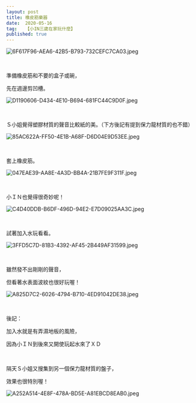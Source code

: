 ```yaml
---
layout: post
title: 橡皮筋樂器
date:  2020-05-16
tag:   【小IN三歲在家玩什麼】
published: true 
---
```

<p><img alt="6F617F96-AEA6-42B5-B793-732CEFC7CA03.jpeg" src="https://pic.pimg.tw/smlife543/1589598872-2531491433_n.jpg" title="6F617F96-AEA6-42B5-B793-732CEFC7CA03.jpeg"></p>

<p>&nbsp;</p>

<p>準備橡皮筋和不要的盒子或碗，</p>

<p>先在週邊剪凹槽。</p>

<p><img alt="D1190606-D434-4E10-B694-681FC44C9D0F.jpeg" src="https://pic.pimg.tw/smlife543/1589598872-119182095_n.jpg" title="D1190606-D434-4E10-B694-681FC44C9D0F.jpeg"></p>

<p>&nbsp;</p>

<p>Ｓ小姐覺得塑膠材質的聲音比較紙的美。（下方後記有提到保力龍材質的也不錯）</p>

<p><img alt="85AC622A-FF50-4E1B-A68F-D6D04E9D53EE.jpeg" src="https://pic.pimg.tw/smlife543/1589598875-2116418070_n.jpg?v=1589598894" title="85AC622A-FF50-4E1B-A68F-D6D04E9D53EE.jpeg"></p>

<p>&nbsp;</p>

<p>套上橡皮筋。</p>

<p><img alt="047EAE39-AA8E-4A3D-BB4A-21B7FE9F311F.jpeg" src="https://pic.pimg.tw/smlife543/1589598879-2014177779_n.jpg" title="047EAE39-AA8E-4A3D-BB4A-21B7FE9F311F.jpeg"></p>

<p>&nbsp;</p>

<p>小ＩＮ也覺得很奇妙呢！</p>

<p><img alt="C4D40DDB-B6DF-496D-94E2-E7D09025AA3C.jpeg" src="https://pic.pimg.tw/smlife543/1589598879-1468032083_n.jpg" title="C4D40DDB-B6DF-496D-94E2-E7D09025AA3C.jpeg"></p>

<p>&nbsp;</p>

<p>試著加入水玩看看。</p>

<p><img alt="3FFD5C7D-81B3-4392-AF45-2B449AF31599.jpeg" src="https://pic.pimg.tw/smlife543/1589598883-734758411_n.jpg" title="3FFD5C7D-81B3-4392-AF45-2B449AF31599.jpeg"></p>

<p>&nbsp;</p>

<p>雖然發不出剛剛的聲音，</p>

<p>但看著水表面波紋也很好玩喔！</p>

<p><img alt="A825D7C2-6026-4794-B710-4ED91042DE38.jpeg" src="https://pic.pimg.tw/smlife543/1589598887-1419851202_n.jpg" title="A825D7C2-6026-4794-B710-4ED91042DE38.jpeg"></p>

<p>&nbsp;</p>

<p>後記：</p>

<p>加入水就是有弄濕地板的風險，</p>

<p>因為小ＩＮ到後來又開使玩起水來了ＸＤ</p>

<p>&nbsp;</p>

<p>隔天Ｓ小姐又搜集到另一個保力龍材質的盤子，</p>

<p>效果也很特別喔！</p>

<p><img alt="A252A514-4E8F-478A-BD5E-A81EBCD8EAB0.jpeg" src="https://pic.pimg.tw/smlife543/1589725635-4190229139_n.jpg" title="A252A514-4E8F-478A-BD5E-A81EBCD8EAB0.jpeg"></p>

